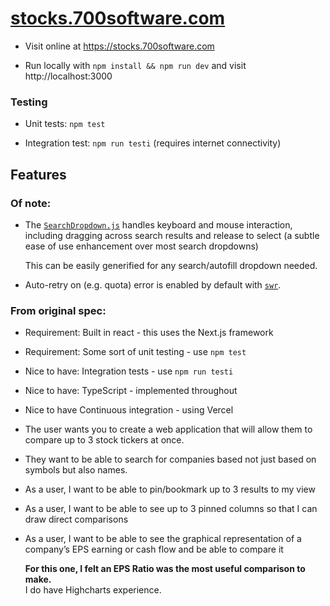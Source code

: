 [stocks.700software.com]
========================


 - Visit online at https://stocks.700software.com

 - Run locally with `npm install && npm run dev` and visit http://localhost:3000

### Testing ###

 - Unit tests: `npm test`

 - Integration test: `npm run testi` (requires internet connectivity)


Features
--------

### Of note: ###
* The [`SearchDropdown.js`] handles keyboard and mouse interaction, including dragging across search results and release to select (a subtle ease of use enhancement over most search dropdowns)

  This can be easily generified for any search/autofill dropdown needed.

* Auto-retry on (e.g. quota) error is enabled by default with [`swr`].

### From original spec: ###
* Requirement: Built in react - this uses the Next.js framework
* Requirement: Some sort of unit testing - use `npm test`
* Nice to have: Integration tests - use `npm run testi`
* Nice to have: TypeScript - implemented throughout
* Nice to have Continuous integration - using Vercel
* The user wants you to create a web application that will allow them to compare up to 3 stock tickers at once.
* They want to be able to search for companies based not just based on symbols but also names. 
* As a user, I want to be able to pin/bookmark up to 3 results to my view
* As a user, I want to be able to see up to 3 pinned columns so that I can draw direct comparisons
* As a user, I want to be able to see the graphical representation of a company’s EPS earning or cash flow and be able to compare it

  **For this one, I felt an EPS Ratio was the most useful comparison to make.**  
  I do have Highcharts experience.


  [stocks.700software.com]: https://stocks.700software.com
  [`next.config.js`]: next.config.js#L4
  [`swr`]: https://swr.vercel.app/
  [`SearchDropdown.js`]: components/SearchDropdown.js
